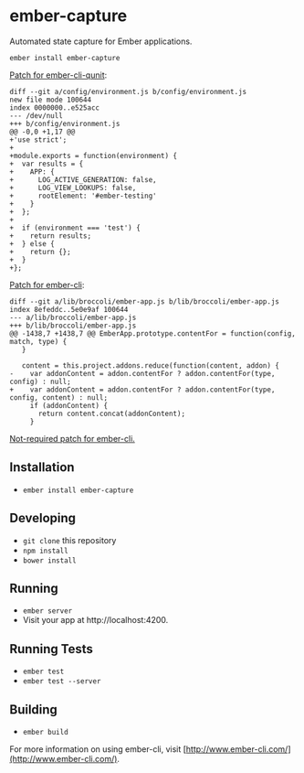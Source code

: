 # ember-capture

Automated state capture for Ember applications.

`ember install ember-capture`

[Patch for ember-cli-qunit](https://github.com/ember-cli/ember-cli-qunit/pull/80):
```
diff --git a/config/environment.js b/config/environment.js
new file mode 100644
index 0000000..e525acc
--- /dev/null
+++ b/config/environment.js
@@ -0,0 +1,17 @@
+'use strict';
+
+module.exports = function(environment) {
+  var results = {
+    APP: {
+      LOG_ACTIVE_GENERATION: false,
+      LOG_VIEW_LOOKUPS: false,
+      rootElement: '#ember-testing'
+    }
+  };
+
+  if (environment === 'test') {
+    return results;
+  } else {
+    return {};
+  }
+};
```

[Patch for ember-cli](https://github.com/ember-cli/ember-cli/pull/4890):
```
diff --git a/lib/broccoli/ember-app.js b/lib/broccoli/ember-app.js
index 8efeddc..5e0e9af 100644
--- a/lib/broccoli/ember-app.js
+++ b/lib/broccoli/ember-app.js
@@ -1438,7 +1438,7 @@ EmberApp.prototype.contentFor = function(config, match, type) {
   }
 
   content = this.project.addons.reduce(function(content, addon) {
-    var addonContent = addon.contentFor ? addon.contentFor(type, config) : null;
+    var addonContent = addon.contentFor ? addon.contentFor(type, config, content) : null;
     if (addonContent) {
       return content.concat(addonContent);
     }
```

[Not-required patch for ember-cli.](https://github.com/ember-cli/ember-cli/pull/4894)

## Installation

* `ember install ember-capture`

## Developing

* `git clone` this repository
* `npm install`
* `bower install`

## Running

* `ember server`
* Visit your app at http://localhost:4200.

## Running Tests

* `ember test`
* `ember test --server`

## Building

* `ember build`

For more information on using ember-cli, visit [http://www.ember-cli.com/](http://www.ember-cli.com/).
